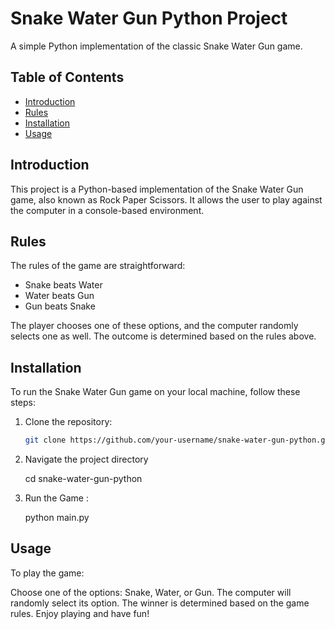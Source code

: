 # Snake Water Gun Python Project

A simple Python implementation of the classic Snake Water Gun game.

## Table of Contents

- [Introduction](#introduction)
- [Rules](#rules)
- [Installation](#installation)
- [Usage](#usage)

## Introduction

This project is a Python-based implementation of the Snake Water Gun game, also known as Rock Paper Scissors. It allows the user to play against the computer in a console-based environment.

## Rules

The rules of the game are straightforward:
- Snake beats Water
- Water beats Gun
- Gun beats Snake

The player chooses one of these options, and the computer randomly selects one as well. The outcome is determined based on the rules above.

## Installation

To run the Snake Water Gun game on your local machine, follow these steps:

1. Clone the repository:

   ```bash
   git clone https://github.com/your-username/snake-water-gun-python.git

2. Navigate the project directory

   cd snake-water-gun-python

3. Run the Game :

    python main.py

## Usage

To play the game:

Choose one of the options: Snake, Water, or Gun.
The computer will randomly select its option.
The winner is determined based on the game rules.
Enjoy playing and have fun!
